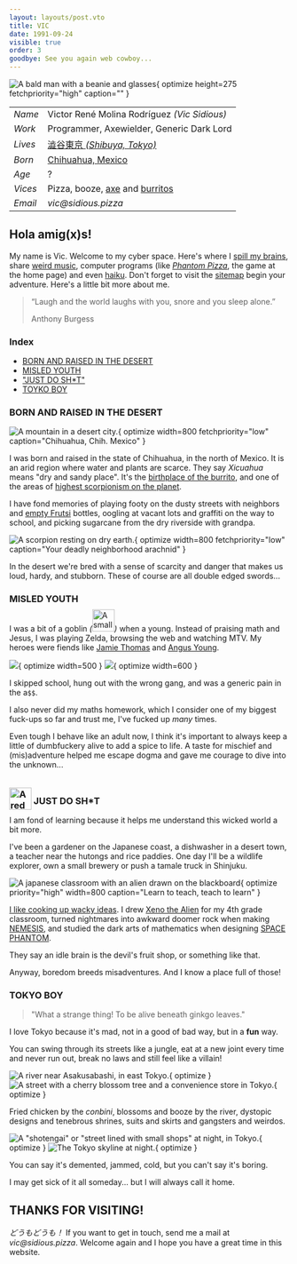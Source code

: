 ```yaml
---
layout: layouts/post.vto
title: VIC
date: 1991-09-24
visible: true
order: 3
goodbye: See you again web cowboy...
---
```


<script inline src="/_esnext/vicsage.js"></script>
<script inline src="/_esnext/lazyvideos.js"></script>

<div class="info">

![A bald man with a beanie and glasses](/assets/images/vic.webp){ optimize height=275 fetchpriority="high" caption="" }

<article>

|         |                                                                                                |
| ------- | ---------------------------------------------------------------------------------------------- |
| _Name_  | Victor René Molina Rodríguez _(Vic Sidious)_                                                   |
| _Work_  | Programmer, Axewielder, Generic Dark Lord                                                      |
| _Lives_ | [澁谷東京 <em>(Shibuya, Tokyo)</em>](https://goo.gl/maps/1YfuGi5HYgRpBjN7A)                    |
| _Born_  | [Chihuahua, Mexico](https://goo.gl/maps/Ja9LxnZ6kosdRa586)                                     |
| _Age_   | <span id="age">?</span>                                                                        |
| _Vices_ | Pizza, booze, [axe](https://youtu.be/en7EKL1pX5w) and [burritos](https://youtu.be/YZRtE9I5w7k) |
| _Email_ | _vic‎@‎sidious.pizza_                                                                          |

</article>
</div>

## Hola amig(x)s!

My name is Vic. Welcome to my cyber space. Here's where I
[spill my brains](/weblog), share [weird music](/swims), computer programs
(like [_Phantom Pizza_](/phantompizza), the game at the home page) and even
[haiku](/kaminari-no-kage). Don't forget to visit the [sitemap](/sitemap)
begin your adventure. Here's a little bit more about me.

> “Laugh and the world laughs with you, snore and you sleep alone.” <p class="quote-author">Anthony Burgess</p>

<div class="contents">

### Index

<!-- - [BIOGRAPHY](#bio) -->

- [BORN AND RAISED IN THE DESERT](#born-and-raised)
- [MISLED YOUTH](#misled-youth)
- ["JUST DO SH\*T"](#just-do-shit)
- [TOYKO BOY](#tokyo-boy)

</div>

<a name="bio"></a>

<!-- ## BIOGRAPHY -->

<a name="born-and-raised"></a>

### BORN AND RAISED IN THE DESERT

![A mountain in a desert city.](/assets/images/chihuahua.webp){ optimize width=800 fetchpriority="low" caption="Chihuahua, Chih. Mexico" }

I was born and raised in the state of Chihuahua, in the north of Mexico. It is an arid region where water and plants are scarce. They say _Xicuahua_ means "dry and sandy place". It's the [birthplace of the burrito](https://en.wikipedia.org/wiki/Burrito#:~:text=Burritos%20are%20a%20traditional%20food%20of%20Ciudad%20Ju%C3%A1rez%2C%20a%20city%20bordering%20El%20Paso%2C%20Texas%2C%20in%20the%20northern%20Mexican%20state%20of%20Chihuahua%2C%20where%20people%20buy%20them%20at%20restaurants%20and%20roadside%20stands.%20Northern%20Mexican%20border%20towns%20like%20Villa%20Ahumada%20have%20an%20established%20reputation%20for%20serving%20burritos.), and one of the areas of [highest scorpionism on the planet](https://www.sciencedirect.com/science/article/abs/pii/0041010194903832).

I have fond memories of playing footy on the dusty streets with neighbors and [empty Frutsi](https://cdn2.excelsior.com.mx/media/styles/image800x600/public/pictures/2019/06/26/2171032.jpg) bottles, oogling at vacant lots and graffiti on the way to school, and picking sugarcane from the dry riverside with grandpa.

![A scorpion resting on dry earth.](/assets/images/scorpionism.webp){ optimize width=800 fetchpriority="low" caption="Your deadly neighborhood arachnid" }

In the desert we're bred with a sense of scarcity and danger that makes us loud, hardy, and stubborn. These of course are all double edged swords...

<a name="misled-youth"></a>

### MISLED YOUTH

I was a bit of a goblin _(_<img loading="lazy" alt="A small Shiba Inu dog, looking sad, smoking a cigarette and with a bottle of Corona beer resting in front of it" src="/assets/images/goblin.webp" width=40 height=40 style="display: inline-block; margin: -0.5rem 0;" />_)_ when a young. Instead of praising math and Jesus, I was playing Zelda, browsing the web and watching MTV. My heroes were fiends like [Jamie Thomas](https://www.youtube.com/watch?v=452Oxqm4E3Y) and [Angus Young](https://www.youtube.com/watch?v=PCjhgiVnYDs).

<div class="picture-grid stagger">

![ ](/assets/images/skate-hell.webp){ optimize width=500 }
![ ](/assets/images/mp3-bounty.webp){ optimize width=600 }

</div>

I skipped school, hung out with the wrong gang, and was a generic pain in the a`$$`.

I also never did my maths homework, which I consider one of my biggest fuck-ups so far and trust me, I've fucked up _many_ times.

Even tough I behave like an adult now, I think it's important to always keep a little of dumbfuckery alive to add a spice to life. A taste for mischief and (mis)adventure helped me escape dogma and gave me courage to dive into the unknown...

<a name="just-do-shit"></a>

### <img loading="lazy" alt="A red swoosh symbol" width=40 height=40 style="transform: translateY(10px); filter: var(--venom-filter)" src="/assets/images/swoosh.webp" /> JUST DO SH\*T

I am fond of learning because it helps me understand this wicked world a bit more.

I've been a gardener on the Japanese coast, a dishwasher in a desert town, a teacher near the hutongs and rice paddies. One day I'll be a wildlife explorer, own a small brewery or push a tamale truck in Shinjuku.

![A japanese classroom with an alien drawn on the blackboard](/assets/images/aliens-on-board.webp){ optimize priority="high" width=800 caption="Learn to teach, teach to learn" }

[I like cooking up wacky ideas](/projects). I drew [Xeno the Alien](https://www.youtube.com/watch?v=cu3iGtqeYD4) for my 4th grade classroom, turned nightmares into awkward doomer rock when making [NEMESIS](https://open.spotify.com/intl-ja/album/1qHUvcdIbPv4CTNTDWlzPU?si=LaftNGr6Ska3ZAMejh1obA), and studied the dark arts of mathematics when designing [SPACE PHANTOM](/spacephantom).

They say an idle brain is the devil's fruit shop, or something like that.

Anyway, boredom breeds misadventures. And I know a place full of those!

<a name="tokyo-boy"></a>

### TOKYO BOY

> "What a strange thing! To be alive beneath ginkgo leaves."

I love Tokyo because it's mad, not in a good of bad way, but in a **fun** way.

You can swing through its streets like a jungle, eat at a new joint every time and never run out, break no laws and still feel like a villain!

<div class="picture-grid">

![A river near Asakusabashi, in east Tokyo.](/assets/images/tokyo.gif){ optimize }
![A street with a cherry blossom tree and a convenience store in Tokyo.](/assets/images/cherry-blossoms-at-nite.gif){ optimize }

</div>

Fried chicken by the _conbini_, blossoms and booze by the river, dystopic designs and tenebrous shrines, suits and skirts and gangsters and weirdos.

<div class="picture-grid">

![A "shotengai" or "street lined with small shops" at night, in Tokyo.](/assets/images/apa-hotel-blues.gif){ optimize }
![The Tokyo skyline at night.](/assets/images/skyline-tokyo.gif){ optimize }

</div>

You can say it's demented, jammed, cold, but you can't say it's boring.

I may get sick of it all someday... but I will always call it home.

<a name="thanks-for-visiting"></a>

## THANKS FOR VISITING!

_どうもどうも！_ If you want to get in touch, send me a mail at
_vic‎@‎sidious.pizza_. Welcome again and I hope you have a great time in this
website.

<br>
<br>
